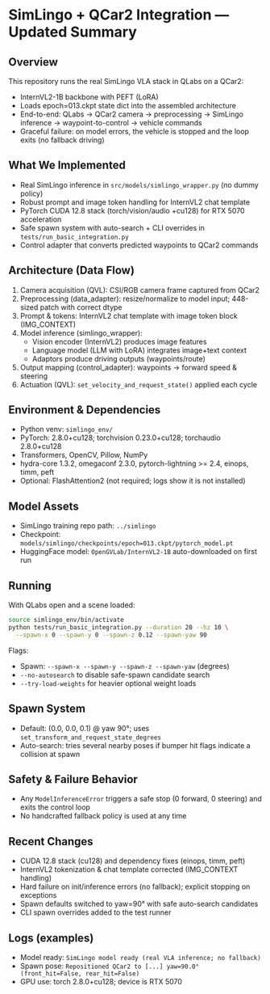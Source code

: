 # SimLingo + QCar2 Integration — Updated Summary

## Overview
This repository runs the real SimLingo VLA stack in QLabs on a QCar2:
- InternVL2-1B backbone with PEFT (LoRA)
- Loads epoch=013.ckpt state dict into the assembled architecture
- End-to-end: QLabs -> QCar2 camera -> preprocessing -> SimLingo inference -> waypoint-to-control -> vehicle commands
- Graceful failure: on model errors, the vehicle is stopped and the loop exits (no fallback driving)

## What We Implemented
- Real SimLingo inference in `src/models/simlingo_wrapper.py` (no dummy policy)
- Robust prompt and image token handling for InternVL2 chat template
- PyTorch CUDA 12.8 stack (torch/vision/audio +cu128) for RTX 5070 acceleration
- Safe spawn system with auto-search + CLI overrides in `tests/run_basic_integration.py`
- Control adapter that converts predicted waypoints to QCar2 commands

## Architecture (Data Flow)
1) Camera acquisition (QVL): CSI/RGB camera frame captured from QCar2
2) Preprocessing (data_adapter): resize/normalize to model input; 448-sized patch with correct dtype
3) Prompt & tokens: InternVL2 chat template with image token block (IMG_CONTEXT)
4) Model inference (simlingo_wrapper):
   - Vision encoder (InternVL2) produces image features
   - Language model (LLM with LoRA) integrates image+text context
   - Adaptors produce driving outputs (waypoints/route)
5) Output mapping (control_adapter): waypoints -> forward speed & steering
6) Actuation (QVL): `set_velocity_and_request_state()` applied each cycle

## Environment & Dependencies
- Python venv: `simlingo_env/`
- PyTorch: 2.8.0+cu128; torchvision 0.23.0+cu128; torchaudio 2.8.0+cu128
- Transformers, OpenCV, Pillow, NumPy
- hydra-core 1.3.2, omegaconf 2.3.0, pytorch-lightning >= 2.4, einops, timm, peft
- Optional: FlashAttention2 (not required; logs show it is not installed)

## Model Assets
- SimLingo training repo path: `../simlingo`
- Checkpoint: `models/simlingo/checkpoints/epoch=013.ckpt/pytorch_model.pt`
- HuggingFace model: `OpenGVLab/InternVL2-1B` auto-downloaded on first run

## Running
With QLabs open and a scene loaded:
```bash
source simlingo_env/bin/activate
python tests/run_basic_integration.py --duration 20 --hz 10 \
  --spawn-x 0 --spawn-y 0 --spawn-z 0.12 --spawn-yaw 90
```
Flags:
- Spawn: `--spawn-x --spawn-y --spawn-z --spawn-yaw` (degrees)
- `--no-autosearch` to disable safe-spawn candidate search
- `--try-load-weights` for heavier optional weight loads

## Spawn System
- Default: (0.0, 0.0, 0.1) @ yaw 90°; uses `set_transform_and_request_state_degrees`
- Auto-search: tries several nearby poses if bumper hit flags indicate a collision at spawn

## Safety & Failure Behavior
- Any `ModelInferenceError` triggers a safe stop (0 forward, 0 steering) and exits the control loop
- No handcrafted fallback policy is used at any time

## Recent Changes
- CUDA 12.8 stack (cu128) and dependency fixes (einops, timm, peft)
- InternVL2 tokenization & chat template corrected (IMG_CONTEXT handling)
- Hard failure on init/inference errors (no fallback); explicit stopping on exceptions
- Spawn defaults switched to yaw=90° with safe auto-search candidates
- CLI spawn overrides added to the test runner

## Logs (examples)
- Model ready: `SimLingo model ready (real VLA inference; no fallback)`
- Spawn pose: `Repositioned QCar2 to [...] yaw=90.0° (front_hit=False, rear_hit=False)`
- GPU use: torch 2.8.0+cu128; device is RTX 5070
